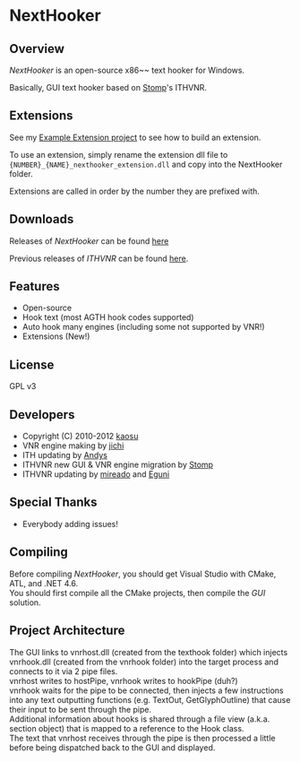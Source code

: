 # NextHooker



## Overview

*NextHooker* is an open-source x86~~ text hooker for Windows.

Basically, GUI text hooker based on [Stomp](http://www.hongfire.com/forum/showthread.php/438331-ITHVNR-ITH-with-the-VNR-engine)'s ITHVNR.

## Extensions

See my [Example Extension project](https://github.com/Artikash/ExampleExtension) to see how to build an extension.

To use an extension, simply rename the extension dll file to ```{NUMBER}_{NAME}_nexthooker_extension.dll``` and copy into the NextHooker folder. 

Extensions are called in order by the number they are prefixed with.

## Downloads

Releases of *NextHooker* can be found [here](https://github.com/Artikash/NextHooker/releases)

Previous releases of *ITHVNR* can be found [here](https://github.com/mireado/ITHVNR/releases).

## Features

- Open-source
- Hook text (most AGTH hook codes supported)
- Auto hook many engines (including some not supported by VNR!)
- Extensions (New!)

## License

GPL v3

## Developers

- Copyright (C) 2010-2012  [kaosu](http://www.hongfire.com/forum/member/562651-kaosu)
- VNR engine making by [jichi](http://sakuradite.com/topic)
- ITH updating by [Andys](https://github.com/AndyScull)
- ITHVNR new GUI & VNR engine migration by [Stomp](http://www.hongfire.com/forum/member/325894-stomp)
- ITHVNR updating by [mireado](https://github.com/mireado) and [Eguni](https://github.com/Eguni)

## Special Thanks

- Everybody adding issues!

## Compiling

Before compiling *NextHooker*, you should get Visual Studio with CMake, ATL, and .NET 4.6.<br>
You should first compile all the CMake projects, then compile the *GUI* solution.

## Project Architecture

The GUI links to vnrhost.dll (created from the texthook folder) which injects vnrhook.dll (created from the vnrhook folder) into the target process and connects to it via 2 pipe files.<br>
vnrhost writes to hostPipe, vnrhook writes to hookPipe (duh?)<br>
vnrhook waits for the pipe to be connected, then injects a few instructions into any text outputting functions (e.g. TextOut, GetGlyphOutline) that cause their input to be sent through the pipe.<br>
Additional information about hooks is shared through a file view (a.k.a. section object) that is mapped to a reference to the Hook class.<br>
The text that vnrhost receives through the pipe is then processed a little before being dispatched back to the GUI and displayed.
